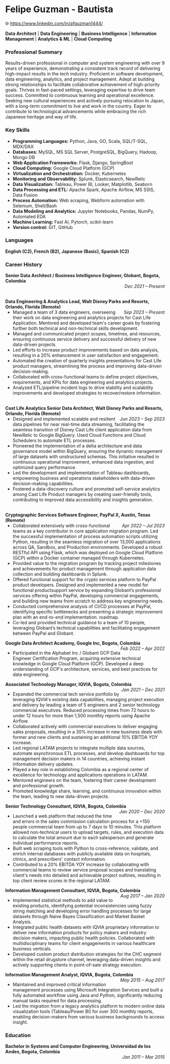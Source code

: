 # Felipe Guzman - Bautista
🌐 https://www.linkedin.com/in/afguzman1444/ 

**Data Architect** | **Data Engineering** | **Business Intelligence** | **Information Management** | **Analytics & ML** | **Cloud Computing**

### Professional Summary
Results-driven professional in computer and system engineering with over 9 years of experience, demonstrating a consistent track record of delivering high-impact results in the tech industry. Proficient in software development, data engineering, analytics, and project management. Adept at building strong relationships to facilitate collaborative achievement of high-priority goals. Thrives in fast-paced settings, leveraging expertise to drive team success. Committed to continuous learning and operational excellence. Seeking new cultural experiences and actively pursuing relocation to Japan, with a long-term commitment to live and work in the country. Eager to contribute to technological advancements while embracing the rich Japanese heritage and way of life.

### Key Skills
- **Programming Languages:** Python, Java, GO, Scala, SQL/T-SQL, MDX/DAX
- **Databases:** MySQL, MS SQL Server, PostgreSQL, BigQuery, Hadoop, Mongo DB
- **Web Application Frameworks:** Flask, Django, SpringBoot
- **Cloud Computing:** Google Cloud Platform (GCP)
- **Virtualization and Orchestration:** Docker, Kubernetes
- **Monitoring and Observability:** Splunk, Elasticsearch, NewRelic 
- **Data Visualization:** Tableau, Power BI, Looker, Matplotlib, Seaborn
- **Data Processing and ETL:** Apache Spark, Apache Airflow, MS SSIS, Data Fusion 
- **Process Automation:** Web scraping, Webform automation with Selenium, Shell/Bash
- **Data Modeling and Analytics:** Jupyter Notebooks, Pandas, NumPy, Automated EDA
- **Machine Learning:** Fast AI, Pytorch, scikit-learn
- **Version control:** GIT, GitHub

### Languages 
**English (C2), French (B2), Japanese (Basic), Spanish (C2)**

### Career History

**<span style="float:left; font-weight:bold">Senior Data Architect / Business Intelligence Engineer, Globant, Bogota, Colombia</span>**&nbsp;&nbsp; *<span style="float:right; font-weight: italic">Dec 2021 – Present</span>*

&nbsp;&nbsp;**<span style="float:left; font-weight:bold"> Data Engineering & Analytics Lead, Walt Disney Parks and Resorts, Orlando, Florida (Remote)</span>**&nbsp;&nbsp; *<span style="float:right; font-weight: italic">Sep 2023 – Present</span>*
- Managed a team of 3 data engineers, overseeing their work on data engineering and analytics projects for Cast Life Application. Mentored and developed team's career goals by fostering further both technical and non-technical skills development.
- Managed and communicated project scopes, timelines, and resources, ensuring continuous service delivery and successful delivery of new data-driven
projects.
- Led efforts to increase product improvements based on data analysis, resulting in a 20% enhancement in user satisfaction and engagement.
- Automated the creation of quarterly insights presentations for Cast Life product managers, streamlining the process and improving data-driven decision-making.
- Collaborated with cross-functional teams to define project objectives, requirements, and KPIs for data engineering and analytics projects.
- Analyzed ETL/pipeline incident logs to drive stability and scalability improvements and developed strategies to recover/restore information.

&nbsp;&nbsp;**<span style="float:left; font-weight:bold"> Cast Life Analytics Senior Data Architect, Walt Disney Parks and Resorts, Orlando, Florida (Remote)</span>**&nbsp;&nbsp; *<span style="float:right; font-weight: italic">Jun 2023 – Sep 2023</span>*
- Designed and implemented scalable and resilient data pipelines for near real-time data streaming, facilitating the seamless transition of Disney Cast Life client application data from NewRelic to Google BigQuery. Used Cloud Functions and Cloud Schedulers to automate ETL processes.
- Pioneered the implementation of a delta architecture and data governance model within BigQuery, ensuring the dynamic management of large datasets with unstructured schemas. This initiative resulted in continuous operational improvement, enhanced data ingestion, and optimized query performance.
- Led the development and implementation of Tableau dashboards, empowering business and operations stakeholders with data-driven decision-making capabilities.
- Fostered a data-discovery culture and promoted self-service analytics among Cast Life Product managers by creating user-friendly tools, contributing to improved data accessibility and insights generation.

&nbsp;&nbsp;**<span style="float:left; font-weight:bold"> Cryptographic Services Software Engineer, PayPal X, Austin, Texas (Remote)</span>**&nbsp;&nbsp; *<span style="float:right; font-weight: italic">Apr 2022 – Jul 2023</span>*
- Collaborated extensively with cross-functional teams as a key contributor in core application migration program. Led the successful implementation of process automation scripts utilizing Python, resulting in the seamless migration of over 13,000 applications across QA, Sandbox, and Production environments. Developed a robust RESTful API using Flask, which was deployed on Google Cloud Platform (GCP) within a Docker container managed through Kubernetes.
- Provided value to the migration program by tracking project milestones and achievements for product management through application data collection and building dashboards in Splunk.
- Offered functional support for the crypto services platform to PayPal product developers. Designed and implemented a new model for functional productsupport service by expanding Globant’s professional services offering within PayPal, developing commercial engagements, and building new teams from scratch to address key engineering needs.
- Conducted comprehensive analysis of CI/CD processes at PayPal, identifying specific bottlenecks and presenting a strategic improvement plan with an end-to-end implementation. roadmap.
- Co-led and provided technical guidance to a team of 10 people, leveraging Globant’s technical capabilities and facilitating engagement between PayPal and Globant.

&nbsp;&nbsp;**<span style="float:left; font-weight:bold"> Google Data Architect Academy, Google Inc, Bogota, Colombia</span>**&nbsp;&nbsp; *<span style="float:right; font-weight: italic">Feb 2022 – Apr 2022</span>*
- Participated in the Alphabet Inc / Globant GCP Data Engineer Certification Program, acquiring extensive technical knowledge in Google Cloud Platform (GCP). Developed a deep understanding of GCP's architecture, services, and best practices for data engineering.

**<span style="float:left; font-weight:bold">Associated Technology Manager, IQVIA, Bogota, Colombia</span>**&nbsp;&nbsp; *<span style="float:right; font-weight: italic">Jan 2021 – Dec 2021</span>*
- Expanded the commercial tech service portfolio by leveraging IQVIA's existing data capabilities, managing project execution and delivery by leading a team of 5 engineers and 2 senior technology commercial executives. Reduced processing times from 72 hours to under 12 hours for more than 1,500 monthly reports using Apache Airflow.
- Collaborated actively with commercial executives to deliver engaging sales proposals, resulting in a 30% increase in new business deals with former and new clients and sustaining an additional 10% EBITDA YOY increase.
- Led regional LATAM projects to integrate multiple data sources, automate asynchronous ETL processes, and develop dashboards for top management decision makers in 14 countries, achieving instant information delivery updates.
- Played a key role in establishing Colombia as a regional center of excellence for technology and applications operations in LATAM.
- Mentored engineers on the team, fostering their career development and professional growth.
- Promoted knowledge share, learning, and continuous innovation within the team, leading to new data-driven projects.

**<span style="float:left; font-weight:bold">Senior Technology Consultant, IQVIA, Bogota, Colombia</span>**&nbsp;&nbsp; *<span style="float:right; font-weight: italic">Jan 2020 – Dec 2020</span>*
- Launched a web platform that reduced the time and errors in the sales commission calculation process for a +150 people commercial team from up to 7 days to 10 minutes. This platform allowed non-technical users to upload targets, rules, and execution data to calculate the total amount due to each salesperson and generate individual performance reports.
- Built web scraping tools with Python to cross-reference, validate, and enrich internal databases with publicly available data on hospitals, clinics, and prescribers' contact information.
- Contributed to a 20% EBITDA YOY increase by collaborating with commercial teams to review service proposal scopes and translating client's needs into detailed and achievable project outlines, resulting in top client review scores in the regional LATAM.

**<span style="float:left; font-weight:bold">Information Management Consultant, IQVIA, Bogota, Colombia</span>**&nbsp;&nbsp; *<span style="float:right; font-weight: italic">Aug 2017 – Jan 2020</span>*
- Implemented statistical methods to add value to existing products, identifying potential inconsistencies using fuzzy string matching and developing error handling processes for large datasets through Naive Bayes Classification and Market Basket Analysis.
- Integrated public health datasets with IQVIA proprietary information to deliver new information products for policy makers and industry decision makers, impacting public health policies. Collaborated with multidisciplinary teams for client engagements in various healthcare business verticals.
- Developed custom product distribution strategies for the CHC segment within the retail drugstore channel, leveraging data-driven insights and actively supporting
clients in point-of-sale strategy execution. 

**<span style="float:left; font-weight:bold">Information Management Analyst, IQVIA, Bogota, Colombia</span>**&nbsp;&nbsp; *<span style="float:right; font-weight: italic">May 2015 – Aug 2017</span>*
- Maintained and improved critical information management processes using Microsoft Integration Services and built a fully automated workflow using Java and Python, significantly reducing manual tasks required for data processing.
- Led the migration from a legacy analytics platform to modern online data visualization tools (Tableau/Power BI) for over 300 monthly reports, enabling decision-makers from various business backgrounds to access insight. 


### Education
**<span style="float:left; font-weight:bold">Bachelor in Systems and Computer Engineering, Universidad de los Andes, Bogota, Colombia</span>**&nbsp;&nbsp; *<span style="float:right; font-weight: italic">Jan 2011 – Mar 2015</span>*
